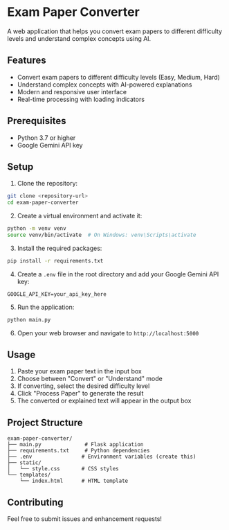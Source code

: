 # Exam Paper Converter

A web application that helps you convert exam papers to different difficulty levels and understand complex concepts using AI.

## Features

- Convert exam papers to different difficulty levels (Easy, Medium, Hard)
- Understand complex concepts with AI-powered explanations
- Modern and responsive user interface
- Real-time processing with loading indicators

## Prerequisites

- Python 3.7 or higher
- Google Gemini API key

## Setup

1. Clone the repository:
```bash
git clone <repository-url>
cd exam-paper-converter
```

2. Create a virtual environment and activate it:
```bash
python -m venv venv
source venv/bin/activate  # On Windows: venv\Scripts\activate
```

3. Install the required packages:
```bash
pip install -r requirements.txt
```

4. Create a `.env` file in the root directory and add your Google Gemini API key:
```
GOOGLE_API_KEY=your_api_key_here
```

5. Run the application:
```bash
python main.py
```

6. Open your web browser and navigate to `http://localhost:5000`

## Usage

1. Paste your exam paper text in the input box
2. Choose between "Convert" or "Understand" mode
3. If converting, select the desired difficulty level
4. Click "Process Paper" to generate the result
5. The converted or explained text will appear in the output box

## Project Structure

```
exam-paper-converter/
├── main.py              # Flask application
├── requirements.txt     # Python dependencies
├── .env                # Environment variables (create this)
├── static/
│   └── style.css       # CSS styles
└── templates/
    └── index.html      # HTML template
```

## Contributing

Feel free to submit issues and enhancement requests! 